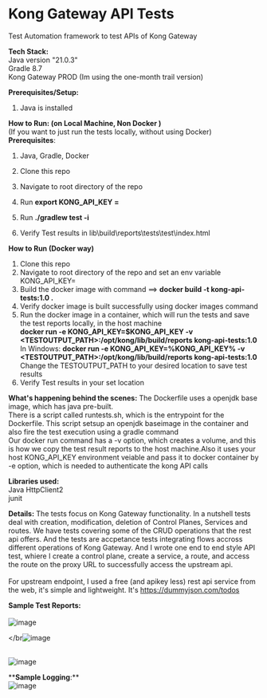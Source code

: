 # Kong Gateway API Tests 
Test Automation framework to test APIs of Kong Gateway

**Tech Stack:**</br>
Java version "21.0.3"</br>
Gradle 8.7</br>
Kong Gateway PROD (Im using the one-month trail version)
</br>

**Prerequisites/Setup:**
1. Java is installed</br>

**How to Run: (on Local Machine, Non Docker )** </br>
(If you want to just run the tests locally, without using Docker) </br>
**Prerequisites**: </br>
1. Java, Gradle, Docker</br>


1. Clone this repo </br>
2. Navigate to root directory of the repo </br>
3. Run **export KONG_API_KEY = <YOUR KONG GATEWAY API KEY>**
4. Run **./gradlew test -i** </br>
5. Verify Test results in lib\build\reports\tests\test\index.html </br>

**How to Run (Docker way)** 
1. Clone this repo </br>
2. Navigate to root directory of the repo and set an env variable KONG_API_KEY=<YOUR KONG GATEWAY API KEY></br>
3. Build the docker image with command ==> **docker build -t kong-api-tests:1.0 .** </br>
4. Verify docker image is built successfully using docker images command
5. Run the docker image in a container, which will run the tests and save the test reports locally, in the host machine </br>
   **docker run -e KONG_API_KEY=$KONG_API_KEY -v <TESTOUTPUT_PATH>:/opt/kong/lib/build/reports kong-api-tests:1.0 </br>**
    In Windows: **docker run -e KONG_API_KEY=%KONG_API_KEY% -v <TESTOUTPUT_PATH>:/opt/kong/lib/build/reports kong-api-tests:1.0 </br>**
   Change the TESTOUTPUT_PATH to your desired location to save test results
4. Verify Test results in your set location </br>
 
**What's happening behind the scenes:**
The Dockerfile uses a openjdk base image, which has java pre-built. </br>
There is a script called runtests.sh, which is the entrypoint for the Dockerfile. This script setsup an openjdk baseimage in the container and also fire the test execution using a gradle command </br> 
Our docker run command has a -v option, which creates a volume, and this is how we copy the test result reports to the host machine.Also it uses your host KONG_API_KEY environment veiable and pass it to docker container by -e option, which is needed to authenticate the kong API calls


**Libraries used:**</br>
Java HttpClient2</br>
junit </br>

**Details:**
The tests focus on Kong Gateway functionality. In a nutshell tests deal with creation, modification, deletion of Control Planes, Services and routes. We have tests covering some of the CRUD operations that the rest api offers. And the tests are accpetance tests integrating flows accross different operations of Kong Gateway.
And I wrote one end to end style API test, whiere I create a control plane, create a service, a route, and access the route on the proxy URL to successfully access the upstream api.  
</br>
For upstream endpoint, I used a free (and apikey less) rest api service from the web, it's simple and lightweight. It's https://dummyjson.com/todos


**Sample Test Reports:** </br>
</br>![image](https://github.com/user-attachments/assets/4b5e5356-e7ed-4bd0-a8fd-3994ef7d629d)


</br![image](https://github.com/user-attachments/assets/b97d2cce-da56-41db-ab73-64b60476a1e2)

</br> ![image](https://github.com/user-attachments/assets/00c2fac9-15a2-4afc-a7c1-10b0c8a1053b)

****Sample Logging**:**</br>
![image](https://github.com/user-attachments/assets/0fba4647-87da-402e-85f6-84db09f7f444)






